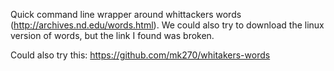 Quick command line wrapper around whittackers words (http://archives.nd.edu/words.html).
We could also try to download the linux version of words, but the link I found
was broken.

Could also try this: https://github.com/mk270/whitakers-words
